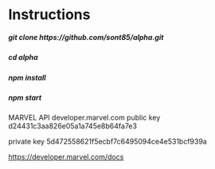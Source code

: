 <h1>Instructions</h5>

<h5>git clone https://github.com/sont85/alpha.git</h5>
<h5>cd alpha</h5>
<h5>npm install</h5>
<h5>npm start</h5>


MARVEL API
developer.marvel.com
public key
d24431c3aa826e05a1a745e8b64fa7e3


private key
5d472558621f5ecbf7c6495094ce4e531bcf939a


https://developer.marvel.com/docs
